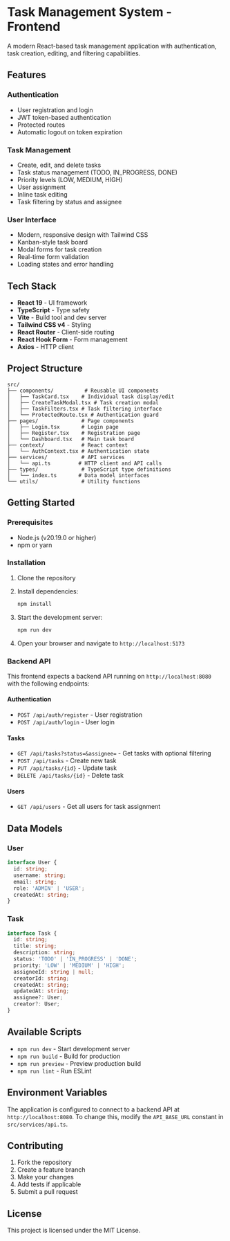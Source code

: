 # Task Management System - Frontend

A modern React-based task management application with authentication, task creation, editing, and filtering capabilities.

## Features

### Authentication
- User registration and login
- JWT token-based authentication
- Protected routes
- Automatic logout on token expiration

### Task Management
- Create, edit, and delete tasks
- Task status management (TODO, IN_PROGRESS, DONE)
- Priority levels (LOW, MEDIUM, HIGH)
- User assignment
- Inline task editing
- Task filtering by status and assignee

### User Interface
- Modern, responsive design with Tailwind CSS
- Kanban-style task board
- Modal forms for task creation
- Real-time form validation
- Loading states and error handling

## Tech Stack

- **React 19** - UI framework
- **TypeScript** - Type safety
- **Vite** - Build tool and dev server
- **Tailwind CSS v4** - Styling
- **React Router** - Client-side routing
- **React Hook Form** - Form management
- **Axios** - HTTP client

## Project Structure

```
src/
├── components/          # Reusable UI components
│   ├── TaskCard.tsx    # Individual task display/edit
│   ├── CreateTaskModal.tsx # Task creation modal
│   ├── TaskFilters.tsx # Task filtering interface
│   └── ProtectedRoute.tsx # Authentication guard
├── pages/              # Page components
│   ├── Login.tsx       # Login page
│   ├── Register.tsx    # Registration page
│   └── Dashboard.tsx   # Main task board
├── context/            # React context
│   └── AuthContext.tsx # Authentication state
├── services/           # API services
│   └── api.ts         # HTTP client and API calls
├── types/              # TypeScript type definitions
│   └── index.ts       # Data model interfaces
└── utils/              # Utility functions
```

## Getting Started

### Prerequisites
- Node.js (v20.19.0 or higher)
- npm or yarn

### Installation

1. Clone the repository
2. Install dependencies:
   ```bash
   npm install
   ```

3. Start the development server:
   ```bash
   npm run dev
   ```

4. Open your browser and navigate to `http://localhost:5173`

### Backend API

This frontend expects a backend API running on `http://localhost:8080` with the following endpoints:

#### Authentication
- `POST /api/auth/register` - User registration
- `POST /api/auth/login` - User login

#### Tasks
- `GET /api/tasks?status=&assignee=` - Get tasks with optional filtering
- `POST /api/tasks` - Create new task
- `PUT /api/tasks/{id}` - Update task
- `DELETE /api/tasks/{id}` - Delete task

#### Users
- `GET /api/users` - Get all users for task assignment

## Data Models

### User
```typescript
interface User {
  id: string;
  username: string;
  email: string;
  role: 'ADMIN' | 'USER';
  createdAt: string;
}
```

### Task
```typescript
interface Task {
  id: string;
  title: string;
  description: string;
  status: 'TODO' | 'IN_PROGRESS' | 'DONE';
  priority: 'LOW' | 'MEDIUM' | 'HIGH';
  assigneeId: string | null;
  creatorId: string;
  createdAt: string;
  updatedAt: string;
  assignee?: User;
  creator?: User;
}
```

## Available Scripts

- `npm run dev` - Start development server
- `npm run build` - Build for production
- `npm run preview` - Preview production build
- `npm run lint` - Run ESLint

## Environment Variables

The application is configured to connect to a backend API at `http://localhost:8080`. To change this, modify the `API_BASE_URL` constant in `src/services/api.ts`.

## Contributing

1. Fork the repository
2. Create a feature branch
3. Make your changes
4. Add tests if applicable
5. Submit a pull request

## License

This project is licensed under the MIT License.
